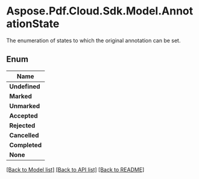 # Aspose.Pdf.Cloud.Sdk.Model.AnnotationState
The enumeration of states to which the original annotation can be set.

## Enum

| Name |
|------------|
|**Undefined**| 
|**Marked**| 
|**Unmarked**| 
|**Accepted**| 
|**Rejected**| 
|**Cancelled**| 
|**Completed**| 
|**None**| 


[[Back to Model list]](../README.md#documentation-for-models) [[Back to API list]](../README.md#documentation-for-api-endpoints) [[Back to README]](../README.md)

